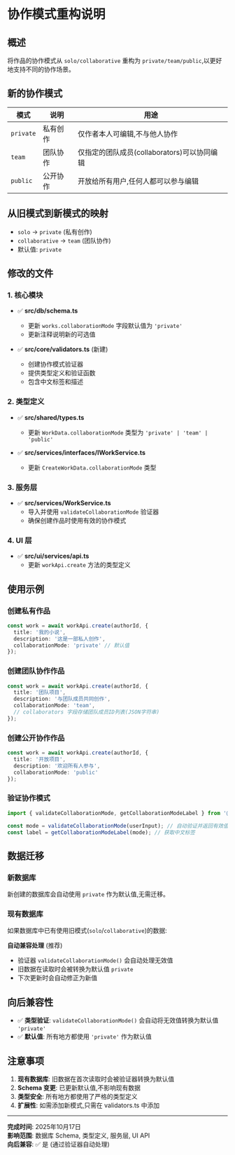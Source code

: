 # 协作模式重构说明

## 概述

将作品的协作模式从 `solo/collaborative` 重构为 `private/team/public`,以更好地支持不同的协作场景。

## 新的协作模式

| 模式 | 说明 | 用途 |
|------|------|------|
| `private` | 私有创作 | 仅作者本人可编辑,不与他人协作 |
| `team` | 团队协作 | 仅指定的团队成员(collaborators)可以协同编辑 |
| `public` | 公开协作 | 开放给所有用户,任何人都可以参与编辑 |

## 从旧模式到新模式的映射

- `solo` → `private` (私有创作)
- `collaborative` → `team` (团队协作)
- 默认值: `private`

## 修改的文件

### 1. 核心模块

- ✅ **src/db/schema.ts**
  - 更新 `works.collaborationMode` 字段默认值为 `'private'`
  - 更新注释说明新的可选值

- ✅ **src/core/validators.ts** (新建)
  - 创建协作模式验证器
  - 提供类型定义和验证函数
  - 包含中文标签和描述

### 2. 类型定义

- ✅ **src/shared/types.ts**
  - 更新 `WorkData.collaborationMode` 类型为 `'private' | 'team' | 'public'`

- ✅ **src/services/interfaces/IWorkService.ts**
  - 更新 `CreateWorkData.collaborationMode` 类型

### 3. 服务层

- ✅ **src/services/WorkService.ts**
  - 导入并使用 `validateCollaborationMode` 验证器
  - 确保创建作品时使用有效的协作模式

### 4. UI 层

- ✅ **src/ui/services/api.ts**
  - 更新 `workApi.create` 方法的类型定义

## 使用示例

### 创建私有作品

```typescript
const work = await workApi.create(authorId, {
  title: '我的小说',
  description: '这是一部私人创作',
  collaborationMode: 'private' // 默认值
});
```

### 创建团队协作作品

```typescript
const work = await workApi.create(authorId, {
  title: '团队项目',
  description: '与团队成员共同创作',
  collaborationMode: 'team',
  // collaborators 字段存储团队成员ID列表(JSON字符串)
});
```

### 创建公开协作作品

```typescript
const work = await workApi.create(authorId, {
  title: '开放项目',
  description: '欢迎所有人参与',
  collaborationMode: 'public'
});
```

### 验证协作模式

```typescript
import { validateCollaborationMode, getCollaborationModeLabel } from '@/core/validators';

const mode = validateCollaborationMode(userInput); // 自动验证并返回有效值
const label = getCollaborationModeLabel(mode); // 获取中文标签
```

## 数据迁移

### 新数据库

新创建的数据库会自动使用 `private` 作为默认值,无需迁移。

### 现有数据库

如果数据库中已有使用旧模式(`solo`/`collaborative`)的数据:

**自动兼容处理** (推荐)
- 验证器 `validateCollaborationMode()` 会自动处理无效值
- 旧数据在读取时会被转换为默认值 `private`
- 下次更新时会自动修正为新值

## 向后兼容性

- ✅ **类型验证**: `validateCollaborationMode()` 会自动将无效值转换为默认值 `'private'`
- ✅ **默认值**: 所有地方都使用 `'private'` 作为默认值

## 注意事项

1. **现有数据库**: 旧数据在首次读取时会被验证器转换为默认值
2. **Schema 变更**: 已更新默认值,不影响现有数据
3. **类型安全**: 所有地方都使用了严格的类型定义
4. **扩展性**: 如需添加新模式,只需在 validators.ts 中添加

---

**完成时间**: 2025年10月17日  
**影响范围**: 数据库 Schema, 类型定义, 服务层, UI API  
**向后兼容**: ✅ 是 (通过验证器自动处理)
